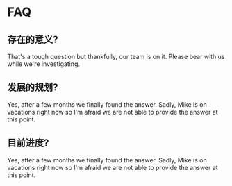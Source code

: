 # FAQ

## 存在的意义?

That's a tough question but thankfully, our team is on it. Please bear with us while we're investigating.

## 发展的规划?

Yes, after a few months we finally found the answer. Sadly, Mike is on vacations right now so I'm afraid we are not able to provide the answer at this point.

## 目前进度?

Yes, after a few months we finally found the answer. Sadly, Mike is on vacations right now so I'm afraid we are not able to provide the answer at this point.



